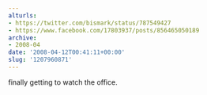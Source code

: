 ```yaml
---
alturls:
- https://twitter.com/bismark/status/787549427
- https://www.facebook.com/17803937/posts/856465050189
archive:
- 2008-04
date: '2008-04-12T00:41:11+00:00'
slug: '1207960871'
---
```


finally getting to watch the office.


